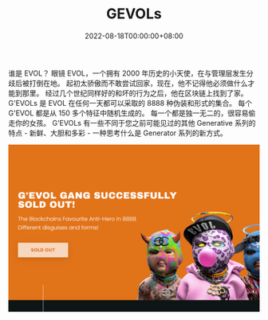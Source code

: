 ﻿---
title: "GEVOLs"
description: "区块链最喜欢的8888中的反英雄不同的伪装和形式！"
date: 2022-08-18T00:00:00+08:00
lastmod: 2022-08-18T00:00:00+08:00
draft: false
authors: ["boogArno"]
featuredImage: "gevols.png"
tags: ["Collectibles","GEVOLs"]
categories: ["nfts"]
nfts: ["Collectibles"]
blockchain: "ETH"
website: "https://dappradar.com/"
twitter: "https://twitter.com/gevolsNFT"
discord: ""
telegram: ""
github: ""
youtube: ""
twitch: ""
facebook: ""
instagram: ""
reddit: ""
medium: ""
steam: ""
gitbook: ""
googleplay: ""
appstore: ""
status: "Live"
weight: 
lightgallery: true
toc: true
pinned: false
recommend: false
recommend1: false
---
谁是 EVOL？ 眼镜
EVOL，一个拥有 2000 年历史的小天使，在与管理层发生分歧后被打倒在地。 起初太骄傲而不敢尝试回家，现在，他不记得他必须做什么才能到那里。
经过几个世纪同样好的和坏的行为之后，他在区块链上找到了家。 G'EVOLs 是 EVOL 在任何一天都可以采取的 8888 种伪装和形式的集合。
每个 G'EVOL 都是从 150 多个特征中随机生成的。 每一个都是独一无二的，很容易偷走你的女孩。
G'EVOLs 有一些不同于您之前可能见过的其他 Generative 系列的特点 - 新鲜、大胆和多彩 - 一种思考什么是 Generator 系列的新方式。

![gevols-dapp-collectibles-ethereum-image1_d0233554faff971ade8d68a1344ba30b](gevols-dapp-collectibles-ethereum-image1_d0233554faff971ade8d68a1344ba30b.png)